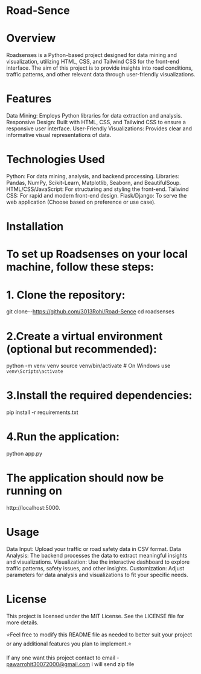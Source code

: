 ﻿# Road-Sence

# Overview

Roadsenses is a Python-based project designed for data mining and visualization, utilizing HTML, CSS, and Tailwind CSS for the front-end interface. The aim of this project is to provide insights into road conditions, traffic patterns, and other relevant data through user-friendly visualizations.

# Features

Data Mining: Employs Python libraries for data extraction and analysis.
Responsive Design: Built with HTML, CSS, and Tailwind CSS to ensure a responsive user interface.
User-Friendly Visualizations: Provides clear and informative visual representations of data.

# Technologies Used

Python: For data mining, analysis, and backend processing.
Libraries: Pandas, NumPy, Scikit-Learn, Matplotlib, Seaborn, and BeautifulSoup.
HTML/CSS/JavaScript: For structuring and styling the front-end.
Tailwind CSS: For rapid and modern front-end design.
Flask/Django: To serve the web application (Choose based on preference or use case).

# Installation

# To set up Roadsenses on your local machine, follow these steps:

# 1. Clone the repository:

git clone--https://github.com/3013Rohi/Road-Sence
cd roadsenses

# 2.Create a virtual environment (optional but recommended):

python -m venv venv
source venv/bin/activate # On Windows use `venv\Scripts\activate`

# 3.Install the required dependencies:

pip install -r requirements.txt

# 4.Run the application:

python app.py

# The application should now be running on

http://localhost:5000.

# Usage

Data Input: Upload your traffic or road safety data in CSV format.
Data Analysis: The backend processes the data to extract meaningful insights and visualizations.
Visualization: Use the interactive dashboard to explore traffic patterns, safety issues, and other insights.
Customization: Adjust parameters for data analysis and visualizations to fit your specific needs.

# License

This project is licensed under the MIT License. See the LICENSE file for more details.

⭐Feel free to modify this README file as needed to better suit your project or any additional features you plan to implement.⭐


If any one want this project contact to email - pawarrohit30072000@gmail.com  i will send zip file   
